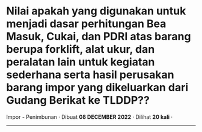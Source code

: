 Nilai apakah yang digunakan untuk menjadi dasar perhitungan Bea Masuk, Cukai, dan PDRI atas barang berupa forklift, alat ukur, dan peralatan lain untuk kegiatan sederhana serta hasil perusakan barang impor yang dikeluarkan dari Gudang Berikat ke TLDDP??
=============================================================================================================================================================================================================================================================

Impor - Penimbunan · Dibuat **08 DECEMBER 2022** · Dilihat **20 kali** ·

  

  
  
  

* * *